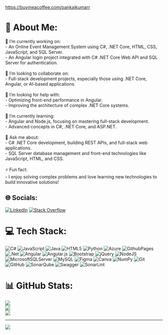 https://buymeacoffee.com/pankajkumarr

# 💫 About Me:
🔭 I’m currently working on:  <br>- An Online Event Management System using C#, .NET Core, HTML, CSS, JavaScript, and SQL Server.<br>- An Angular login project integrated with C# .NET Core Web API and SQL Server for authentication.<br><br>👯 I’m looking to collaborate on:  <br>- Full-stack development projects, especially those using .NET Core, Angular, or AI-based applications.<br><br>🤝 I’m looking for help with:  <br>- Optimizing front-end performance in Angular.<br>- Improving the architecture of complex .NET Core systems.<br><br>🌱 I’m currently learning:  <br>- Angular and Node.js, focusing on mastering full-stack development.<br>- Advanced concepts in C#, .NET Core, and ASP.NET.<br><br>💬 Ask me about:  <br>- C# .NET Core development, building REST APIs, and full-stack web applications.<br>- SQL Server database management and front-end technologies like JavaScript, HTML, and CSS.<br><br>⚡ Fun fact:  <br>- I enjoy solving complex problems and love learning new technologies to build innovative solutions!


## 🌐 Socials:
[![LinkedIn](https://img.shields.io/badge/LinkedIn-%230077B5.svg?logo=linkedin&logoColor=white)](https://linkedin.com/in/pankaj-kumar-61b318178) [![Stack Overflow](https://img.shields.io/badge/-Stackoverflow-FE7A16?logo=stack-overflow&logoColor=white)](https://stackoverflow.com/users/21310601) 

# 💻 Tech Stack:
![C#](https://img.shields.io/badge/c%23-%23239120.svg?style=for-the-badge&logo=csharp&logoColor=white) ![JavaScript](https://img.shields.io/badge/javascript-%23323330.svg?style=for-the-badge&logo=javascript&logoColor=%23F7DF1E) ![Java](https://img.shields.io/badge/java-%23ED8B00.svg?style=for-the-badge&logo=openjdk&logoColor=white) ![HTML5](https://img.shields.io/badge/html5-%23E34F26.svg?style=for-the-badge&logo=html5&logoColor=white) ![Python](https://img.shields.io/badge/python-3670A0?style=for-the-badge&logo=python&logoColor=ffdd54) ![Azure](https://img.shields.io/badge/azure-%230072C6.svg?style=for-the-badge&logo=microsoftazure&logoColor=white) ![GithubPages](https://img.shields.io/badge/github%20pages-121013?style=for-the-badge&logo=github&logoColor=white) ![.Net](https://img.shields.io/badge/.NET-5C2D91?style=for-the-badge&logo=.net&logoColor=white) ![Angular](https://img.shields.io/badge/angular-%23DD0031.svg?style=for-the-badge&logo=angular&logoColor=white) ![Angular.js](https://img.shields.io/badge/angular.js-%23E23237.svg?style=for-the-badge&logo=angularjs&logoColor=white) ![Bootstrap](https://img.shields.io/badge/bootstrap-%238511FA.svg?style=for-the-badge&logo=bootstrap&logoColor=white) ![jQuery](https://img.shields.io/badge/jquery-%230769AD.svg?style=for-the-badge&logo=jquery&logoColor=white) ![NodeJS](https://img.shields.io/badge/node.js-6DA55F?style=for-the-badge&logo=node.js&logoColor=white) ![MicrosoftSQLServer](https://img.shields.io/badge/Microsoft%20SQL%20Server-CC2927?style=for-the-badge&logo=microsoft%20sql%20server&logoColor=white) ![MySQL](https://img.shields.io/badge/mysql-4479A1.svg?style=for-the-badge&logo=mysql&logoColor=white) ![Figma](https://img.shields.io/badge/figma-%23F24E1E.svg?style=for-the-badge&logo=figma&logoColor=white) ![Canva](https://img.shields.io/badge/Canva-%2300C4CC.svg?style=for-the-badge&logo=Canva&logoColor=white) ![NumPy](https://img.shields.io/badge/numpy-%23013243.svg?style=for-the-badge&logo=numpy&logoColor=white) ![Git](https://img.shields.io/badge/git-%23F05033.svg?style=for-the-badge&logo=git&logoColor=white) ![GitHub](https://img.shields.io/badge/github-%23121011.svg?style=for-the-badge&logo=github&logoColor=white) ![SonarQube](https://img.shields.io/badge/SonarQube-black?style=for-the-badge&logo=sonarqube&logoColor=4E9BCD) ![Swagger](https://img.shields.io/badge/-Swagger-%23Clojure?style=for-the-badge&logo=swagger&logoColor=white) ![SonarLint](https://img.shields.io/badge/SonarLint-CB2029?style=for-the-badge&logo=SONARLINT&logoColor=white)
# 📊 GitHub Stats:
![](https://github-readme-stats.vercel.app/api?username=pankaj-Kumarr&theme=dark&hide_border=false&include_all_commits=true&count_private=true)<br/>
![](https://github-readme-streak-stats.herokuapp.com/?user=pankaj-Kumarr&theme=dark&hide_border=false)<br/>
![](https://github-readme-stats.vercel.app/api/top-langs/?username=pankaj-Kumarr&theme=dark&hide_border=false&include_all_commits=true&count_private=true&layout=compact)

---
[![](https://visitcount.itsvg.in/api?id=pankaj-Kumarr&icon=0&color=0)](https://visitcount.itsvg.in)
